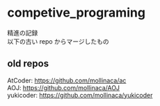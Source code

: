 # competive_programing

精進の記録  
以下の古い repo からマージしたもの  

## old repos

AtCoder: https://github.com/mollinaca/ac  
AOJ: https://github.com/mollinaca/AOJ  
yukicoder: https://github.com/mollinaca/yukicoder  
